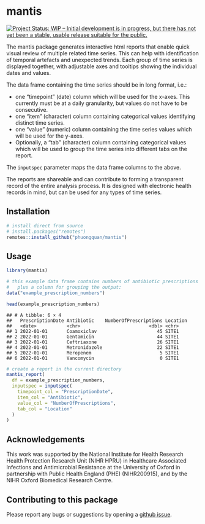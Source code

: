 
<!-- README.md is generated from README.Rmd. Please edit that file -->

# mantis

<!-- badges: start -->

[![Project Status: WIP – Initial development is in progress, but there
has not yet been a stable, usable release suitable for the
public.](https://www.repostatus.org/badges/latest/wip.svg)](https://www.repostatus.org/#wip)
<!-- badges: end -->

The mantis package generates interactive html reports that enable quick
visual review of multiple related time series. This can help with
identification of temporal artefacts and unexpected trends. Each group
of time series is displayed together, with adjustable axes and tooltips
showing the individual dates and values.

The data frame containing the time series should be in long format,
i.e.:

- one “timepoint” (date) column which will be used for the x-axes. This
  currently must be at a daily granularity, but values do not have to be
  consecutive.
- one “item” (character) column containing categorical values
  identifying distinct time series.
- one “value” (numeric) column containing the time series values which
  will be used for the y-axes.
- Optionally, a “tab” (character) column containing categorical values
  which will be used to group the time series into different tabs on the
  report.

The `inputspec` parameter maps the data frame columns to the above.

The reports are shareable and can contribute to forming a transparent
record of the entire analysis process. It is designed with electronic
health records in mind, but can be used for any types of time series.

## Installation

``` r
# install direct from source
# install.packages("remotes")
remotes::install_github("phuongquan/mantis")
```

## Usage

``` r
library(mantis)

# this example data frame contains numbers of antibiotic prescriptions in long format, 
#   plus a column for grouping the output:
data("example_prescription_numbers")

head(example_prescription_numbers)
```

    ## # A tibble: 6 × 4
    ##   PrescriptionDate Antibiotic    NumberOfPrescriptions Location
    ##   <date>           <chr>                         <dbl> <chr>   
    ## 1 2022-01-01       Coamoxiclav                      45 SITE1   
    ## 2 2022-01-01       Gentamicin                       44 SITE1   
    ## 3 2022-01-01       Ceftriaxone                      26 SITE1   
    ## 4 2022-01-01       Metronidazole                    22 SITE1   
    ## 5 2022-01-01       Meropenem                         5 SITE1   
    ## 6 2022-01-01       Vancomycin                        0 SITE1

``` r
# create a report in the current directory
mantis_report(
  df = example_prescription_numbers,
  inputspec = inputspec(
    timepoint_col = "PrescriptionDate",
    item_col = "Antibiotic",
    value_col = "NumberOfPrescriptions",
    tab_col = "Location"
  )
)
```

## Acknowledgements

This work was supported by the National Institute for Health Research
Health Protection Research Unit (NIHR HPRU) in Healthcare Associated
Infections and Antimicrobial Resistance at the University of Oxford in
partnership with Public Health England (PHE) (NIHR200915), and by the
NIHR Oxford Biomedical Research Centre.

## Contributing to this package

Please report any bugs or suggestions by opening a [github
issue](https://github.com/phuongquan/mantis/issues).
